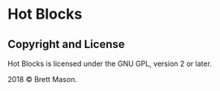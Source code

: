 # Hot Blocks

## Copyright and License

Hot Blocks is licensed under the GNU GPL, version 2 or later.

2018 © Brett Mason.
